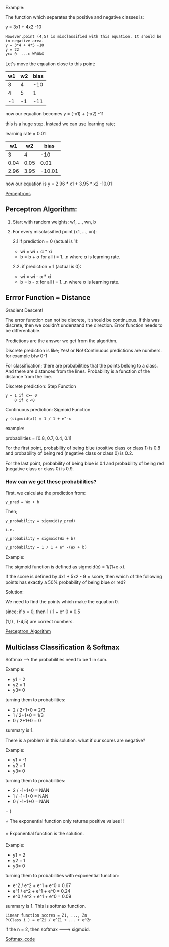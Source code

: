 Example:

The function which separates the positive and negative classes is:

y = 3x1 + 4x2 -10

    However,point (4,5) is misclassified with this equation. It should be in negative area.  
    y = 3*4 + 4*5 -10 
    y = 22   
    y>= 0  ---> WRONG

Let's move the equation close to this point: 

| w1 | w2 | bias |
|---|----| --- |
| 3 | 4 | -10
| 4 | 5 | 1
| -1 | -1 | -11

now our equation becomes  y = (-x1) + (-x2) -11

this is a huge step. Instead we can use learning rate;

learning rate = 0.01

| w1 | w2 | bias |
|---|----| --- |
| 3 | 4 | -10
| 0.04 | 0.05 | 0.01
| 2.96 | 3.95 | -10.01

now our equation is y = 2.96 * x1 + 3.95 * x2 -10.01

[Perceptrons](https://github.com/pelinbalci/Intro_Deep_Learning/blob/master/Intro_NN/intro_codes/Perceptrons.py)


## Perceptron Algorithm:

1. Start with random weights: w1, ..., wn, b

2. For every misclassified point (x1, ..., xn):

    2.1 if prediction = 0 (actual is 1):
    
     - wi = wi + &alpha; * xi
     - b = b + &alpha;
     for all i = 1...n where &alpha; is learning rate. 
     
    2.2. if prediction = 1 (actual is 0):
    
     - wi = wi - &alpha; * xi
     - b = b - &alpha;
     for all i = 1...n where &alpha; is learning rate. 
     
## Errror Function = Distance

Gradient Descent!

The error function can not be discrete, it should be continuous. If this was discrete, then we couldn't understand the direction.
Error function needs to be differentiable. 


Predictions are the answer we get from the algorithm. 

Discrete prediction is like; Yes! or No!
Continuous predictions are numbers. for example btw 0-1

For classification; there are probabilities that the points belong to a class. 
And there are distances from the lines.  Probability is a function of the distance from the line. 


Discrete prediction:
Step Function

    y = 1 if x>= 0 
        0 if x <0
        
Continuous prediction:
Sigmoid Function

    y (sigmoid(x)) = 1 / 1 + e^-x


example:

probabilities = [0.8, 0.7, 0.4, 0.1]

For the first point, probability of being blue (positive class or class 1) is 0.8 and probability of being red (negative class or class 0) is 0.2.

For the last point, probability of being blue is 0.1 and probability of being red (negative class or class 0) is 0.9.

### How can we get these probabilities?

First, we calculate the prediction from:

    y_pred = Wx + b

Then;

    y_probability = sigmoid(y_pred)
    
    i.e.
    
    y_probability = sigmoid(Wx + b)
    
    y_probability = 1 / 1 + e^ -(Wx + b)
   
Example:

The sigmoid function is defined as sigmoid(x) = 1/(1+e-x). 

If the score is defined by 4x1 + 5x2 - 9 = score, then which of the following points has exactly a 50% probability 
of being blue or red? 

Solution: 

We need to find the points which make the equation 0.

since; if x = 0, then 1 / 1 + e^ 0 = 0.5

(1,1) , (-4,5) are correct numbers.

[Perceptron_Algorithm](https://github.com/pelinbalci/Intro_Deep_Learning/blob/master/Intro_NN/intro_codes/perceptron_algorithm.py)


## Multiclass Classification & Softmax

Softmax --> the probabilities need to be 1 in sum.

Example:

- y1 = 2
- y2 = 1
- y3= 0

turning them to probabilities: 

- 2 / 2+1+0 = 2/3
- 1 / 2+1+0 = 1/3
- 0 / 2+1+0 = 0

summary is 1. 

There is a problem in this solution. what if our scores are negative? 

Example:

- y1 = -1
- y2 = 1
- y3= 0

turning them to probabilities: 

- 2 / -1+1+0 = NAN
- 1 / -1+1+0 = NAN
- 0 / -1+1+0 = NAN

 = (
 
 ⭐️ The exponential function only returns positive values !!
 
 ⭐️ Exponential function is the solution. 

Example:

- y1 = 2
- y2 = 1
- y3= 0

turning them to probabilities with exponential function:

- e^2 / e^2 + e^1 + e^0 = 0.67
- e^1 / e^2 + e^1 + e^0 = 0.24
- e^0 / e^2 + e^1 + e^0 = 0.09

summary is 1. This is softmax function. 

    Linear function scores = Z1, ..., Zn
    P(Class i ) = e^Zi / e^Z1 + ... + e^Zn

if the n = 2, then softmax ---> sigmoid. 

[Softmax_code](https://github.com/pelinbalci/Intro_Deep_Learning/blob/master/Intro_NN/intro_codes/softmax.py)
